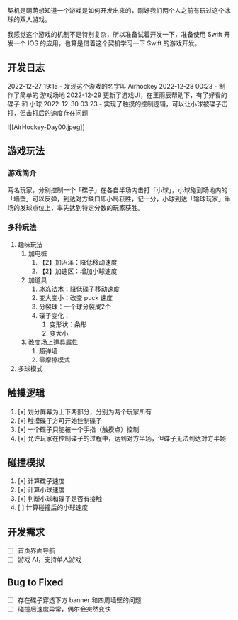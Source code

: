 
契机是萌萌想知道一个游戏是如何开发出来的，刚好我们两个人之前有玩过这个冰球的双人游戏。

我感觉这个游戏的机制不是特别复杂，所以准备试着开发一下，准备使用 Swift 开发一个 IOS 的应用，也算是借着这个契机学习一下 Swift 的游戏开发。


## 开发日志
2022-12-27 19:15 - 发现这个游戏的名字叫 Airhockey
2022-12-28 00:23 - 制作了简单的 游戏场地
2022-12-29 更新了游戏UI，在王雨辰帮助下，有了好看的 碟子 和 小球
2022-12-30 03:23 - 实现了触摸的控制逻辑，可以让小球被碟子击打，但击打后的速度存在问题

![[AirHockey-Day00.jpeg]]


## 游戏玩法

### 游戏简介

两名玩家，分别控制一个「碟子」在各自半场内击打「小球」，小球碰到场地内的「墙壁」可以反弹，到达对方缺口即小局获胜，记一分，小球到达「输球玩家」半场的发球点位上，率先达到特定分数的玩家获胜。

### 多种玩法

1. 趣味玩法
	1. 加电桩
		1. 【2】加沼泽：降低移动速度
		2. 【2】加速区：增加小球速度
	2. 加道具
		1. 冰冻法术：降低碟子移动速度
		2. 变大变小：改变 puck 速度
		3. 分裂球：一个球分裂成2个
		4. 碟子变化：
			1. 变形状：条形
			2. 变大小
	3. 改变场上道具属性
		1. 超弹墙
		2. 零摩擦模式
2. 多球模式

## 触摸逻辑

1. [x] 划分屏幕为上下两部分，分别为两个玩家所有
2. [x] 触摸碟子方可开始控制碟子
3. [x] 一个碟子只能被一个手指（触摸点）控制
4. [x] 允许玩家在控制碟子的过程中，达到对方半场，但碟子无法到达对方半场

## 碰撞模拟

1. [x] 计算碟子速度
2. [x] 计算小球速度
3. [x] 判断小球和碟子是否有接触
4. [ ] 计算碰撞后的小球速度

## 开发需求

- [ ] 首页界面导航
- [ ] 游戏 AI，支持单人游戏

## Bug to Fixed

- [ ] 存在碟子穿透下方 banner 和四周墙壁的问题
- [ ] 碰撞后速度异常，偶尔会突然变快
